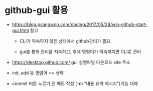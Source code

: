 # github-gui 활용

- <https://blog.psangwoo.com/coding/2017/05/28/win-github-start-gui.html> 참고

  - CLI가 익숙하지 않은 상태에서 github관리가 필요.

  - gui를 통해 관리를 지속하고, 후에 명령어가 익숙해지면 CLI로 관리

    

- <https://desktop.github.com/> gui 실행파일 다운로드 site 주소

- init, add 등 명령어 => 생략
- commit 버튼 누르기 전 메모 작성 (-m "내용 요약 메시지")기능 대체